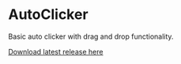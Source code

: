 # AutoClicker
Basic auto clicker with drag and drop functionality.

[Download latest release here](https://github.com/michalzembron/AutoClicker/releases "Newest release")
